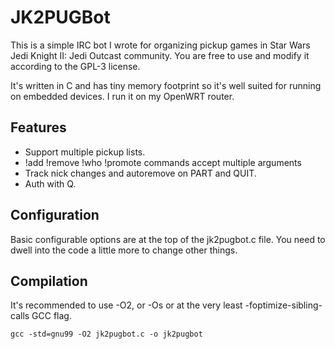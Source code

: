 JK2PUGBot
=========

This is a simple IRC bot I wrote for organizing pickup games in Star
Wars Jedi Knight II: Jedi Outcast community. You are free to use and
modify it according to the GPL-3 license.

It's written in C and has tiny memory footprint so it's well suited
for running on embedded devices. I run it on my OpenWRT router.

Features
--------

* Support multiple pickup lists.
* !add !remove !who !promote commands accept multiple arguments
* Track nick changes and autoremove on PART and QUIT.
* Auth with Q.

Configuration
-------------

Basic configurable options are at the top of the jk2pugbot.c file. You
need to dwell into the code a little more to change other things.

Compilation
-----------

It's recommended to use -O2, or -Os or at the very least
-foptimize-sibling-calls GCC flag.

    gcc -std=gnu99 -O2 jk2pugbot.c -o jk2pugbot

